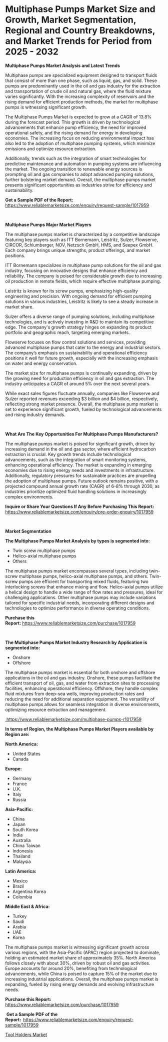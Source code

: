 <p><h1>Multiphase Pumps Market Size and Growth, Market Segmentation, Regional and Country Breakdowns, and Market Trends for Period from 2025 -  2032</h1></p><p><strong>Multiphase Pumps Market Analysis and Latest Trends</strong></p>
<p><p>Multiphase pumps are specialized equipment designed to transport fluids that consist of more than one phase, such as liquid, gas, and solid. These pumps are predominantly used in the oil and gas industry for the extraction and transportation of crude oil and natural gas, where the fluid mixture varies significantly. With the increasing complexity of reservoirs and the rising demand for efficient production methods, the market for multiphase pumps is witnessing significant growth.</p><p>The Multiphase Pumps Market is expected to grow at a CAGR of 13.8% during the forecast period. This growth is driven by technological advancements that enhance pump efficiency, the need for improved operational safety, and the rising demand for energy in developing economies. The increasing focus on reducing environmental impact has also led to the adoption of multiphase pumping systems, which minimize emissions and optimize resource extraction.</p><p>Additionally, trends such as the integration of smart technologies for predictive maintenance and automation in pumping systems are influencing the market. The ongoing transition to renewable energy sources is prompting oil and gas companies to adopt advanced pumping solutions, further bolstering market demand. Overall, the multiphase pumps market presents significant opportunities as industries strive for efficiency and sustainability.</p></p>
<p><strong>Get a Sample PDF of the Report:&nbsp;</strong> <a href="https://www.reliablemarketsize.com/enquiry/request-sample/1017959?utm_campaign=2889&utm_medium=2&utm_source=Github&utm_content=ia&utm_term=10042025&utm_id=multiphase-pumps">https://www.reliablemarketsize.com/enquiry/request-sample/1017959</a></p>
<p>&nbsp;</p>
<p><strong>Multiphase Pumps Major Market Players</strong></p>
<p><p>The multiphase pumps market is characterized by a competitive landscape featuring key players such as ITT Bornemann, Leistritz, Sulzer, Flowserve, CIRCOR, Schlumberger, NOV, Netzsch GmbH, HMS, and Seepex GmbH. Each company brings unique strengths, product offerings, and market positions.</p><p>ITT Bornemann specializes in multiphase pump solutions for the oil and gas industry, focusing on innovative designs that enhance efficiency and reliability. The company is poised for considerable growth due to increasing oil production in remote fields, which require effective multiphase pumping.</p><p>Leistritz is known for its screw pumps, emphasizing high-quality engineering and precision. With ongoing demand for efficient pumping solutions in various industries, Leistritz is likely to see a steady increase in market share.</p><p>Sulzer offers a diverse range of pumping solutions, including multiphase technologies, and is actively investing in R&D to maintain its competitive edge. The company's growth strategy hinges on expanding its product portfolio and geographic reach, targeting emerging markets.</p><p>Flowserve focuses on flow control solutions and services, providing advanced multiphase pumps that cater to the energy and industrial sectors. The company’s emphasis on sustainability and operational efficiency positions it well for future growth, especially with the increasing emphasis on water and energy conservation.</p><p>The market size for multiphase pumps is continually expanding, driven by the growing need for production efficiency in oil and gas extraction. The industry anticipates a CAGR of around 5% over the next several years.</p><p>While exact sales figures fluctuate annually, companies like Flowserve and Sulzer reported revenues exceeding $3 billion and $4 billion, respectively, reflecting strong market presence. Overall, the multiphase pump market is set to experience significant growth, fueled by technological advancements and rising industry demands.</p></p>
<p>&nbsp;</p>
<p><strong>What Are The Key Opportunities For Multiphase Pumps Manufacturers?</strong></p>
<p><p>The multiphase pumps market is poised for significant growth, driven by increasing demand in the oil and gas sector, where efficient hydrocarbon extraction is crucial. Key growth trends include technological advancements, such as the integration of smart monitoring systems, enhancing operational efficiency. The market is expanding in emerging economies due to rising energy needs and investments in infrastructure. Additionally, regulatory pressures for sustainable practices are propelling the adoption of multiphase pumps. Future outlook remains positive, with a projected compound annual growth rate (CAGR) of 6-8% through 2030, as industries prioritize optimized fluid handling solutions in increasingly complex environments.</p></p>
<p><strong>Inquire or Share Your Questions If Any Before Purchasing This Report:</strong> <a href="https://www.reliablemarketsize.com/enquiry/pre-order-enquiry/1017959?utm_campaign=2889&utm_medium=2&utm_source=Github&utm_content=ia&utm_term=10042025&utm_id=multiphase-pumps">https://www.reliablemarketsize.com/enquiry/pre-order-enquiry/1017959</a></p>
<p>&nbsp;</p>
<p><strong>Market Segmentation</strong></p>
<p><strong>The Multiphase Pumps Market Analysis by types is segmented into:</strong></p>
<p><ul><li>Twin screw multiphase pumps</li><li>Helico-axial multiphase pumps</li><li>Others</li></ul></p>
<p><p>The multiphase pumps market encompasses several types, including twin-screw multiphase pumps, helico-axial multiphase pumps, and others. Twin-screw pumps are efficient for transporting mixed fluids, featuring two interlocking screws that enhance mixing and flow. Helico-axial pumps utilize a helical design to handle a wide range of flow rates and pressures, ideal for challenging applications. Other multiphase pumps may include variations tailored for specific industrial needs, incorporating different designs and technologies to optimize performance in diverse operating conditions.</p></p>
<p><strong>Purchase this Report:&nbsp;</strong><a href="https://www.reliablemarketsize.com/purchase/1017959?utm_campaign=2889&utm_medium=2&utm_source=Github&utm_content=ia&utm_term=10042025&utm_id=multiphase-pumps">https://www.reliablemarketsize.com/purchase/1017959</a></p>
<p>&nbsp;</p>
<p><strong>The Multiphase Pumps Market Industry Research by Application is segmented into:</strong></p>
<p><ul><li>Onshore</li><li>Offshore</li></ul></p>
<p><p>The multiphase pumps market is essential for both onshore and offshore applications in the oil and gas industry. Onshore, these pumps facilitate the efficient transport of oil, gas, and water from extraction sites to processing facilities, enhancing operational efficiency. Offshore, they handle complex fluid mixtures from deep-sea wells, improving production rates and reducing the need for additional separation equipment. The versatility of multiphase pumps allows for seamless integration in diverse environments, optimizing resource extraction and management.</p></p>
<p><a href="https://www.reliablemarketsize.com/multiphase-pumps-r1017959?utm_campaign=2889&utm_medium=2&utm_source=Github&utm_content=ia&utm_term=10042025&utm_id=multiphase-pumps">&nbsp;https://www.reliablemarketsize.com/multiphase-pumps-r1017959</a></p>
<p><strong>In terms of Region, the Multiphase Pumps Market Players available by Region are:</strong></p>
<p>
    <p> <strong> North America: </strong>
        <ul>
            <li>United States</li>
            <li>Canada</li>
        </ul>
        </p> 
    <p> <strong> Europe: </strong>
        <ul>
            <li>Germany</li>
            <li>France</li>
            <li>U.K.</li>
            <li>Italy</li>
            <li>Russia</li>
        </ul>
        </p> 
    <p> <strong> Asia-Pacific: </strong>
        <ul>
            <li>China</li>
            <li>Japan</li>
            <li>South Korea</li>
            <li>India</li>
            <li>Australia</li>
            <li>China Taiwan</li>
            <li>Indonesia</li>
            <li>Thailand</li>
            <li>Malaysia</li>
        </ul>
        </p> 
    <p> <strong> Latin America: </strong>
        <ul>
            <li>Mexico</li>
            <li>Brazil</li>
            <li>Argentina Korea</li>
            <li>Colombia</li>
        </ul>
        </p> 
    <p> <strong> Middle East & Africa: </strong>
        <ul>
            <li>Turkey</li>
            <li>Saudi</li>
            <li>Arabia</li>
            <li>UAE</li>
            <li>Korea</li>
        </ul>
    </p>
    </p>
<p><p>The multiphase pumps market is witnessing significant growth across various regions, with the Asia-Pacific (APAC) region projected to dominate, holding an estimated market share of approximately 35%. North America follows closely with about 30%, driven by robust oil and gas activities. Europe accounts for around 20%, benefiting from technological advancements, while China is poised to capture 15% of the market due to increasing industrial applications. Overall, the multiphase pumps market is expanding, fueled by rising energy demands and evolving infrastructure needs.</p></p>
<p><strong>Purchase this Report: </strong><a href="https://www.reliablemarketsize.com/purchase/1017959?utm_campaign=2889&utm_medium=2&utm_source=Github&utm_content=ia&utm_term=10042025&utm_id=multiphase-pumps">https://www.reliablemarketsize.com/purchase/1017959</a></p>
<p>&nbsp;<strong>Get a Sample PDF of the Report:&nbsp;&nbsp;</strong><a href="https://www.reliablemarketsize.com/enquiry/request-sample/1017959?utm_campaign=2889&utm_medium=2&utm_source=Github&utm_content=ia&utm_term=10042025&utm_id=multiphase-pumps">https://www.reliablemarketsize.com/enquiry/request-sample/1017959</a></p>
<p><strong></strong></p>
<p><p><a href="https://github.com/geresalgieaz/Market-Research-Report-List-1/blob/main/tool-holders-market.md?utm_campaign=2889&utm_medium=2&utm_source=Github&utm_content=ia&utm_term=10042025&utm_id=multiphase-pumps">Tool Holders Market</a></p></p>